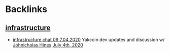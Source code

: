 
# Backlinks
## [infrastructure](<infrastructure.md>)
- [infrastructure chat 09 7.04.2020](<infrastructure chat 09 7.04.2020.md>) Yakcoin dev updates and discussion w/ [Johnicholas Hines](<Johnicholas Hines.md>) [July 4th, 2020](<July 4th, 2020.md>)

